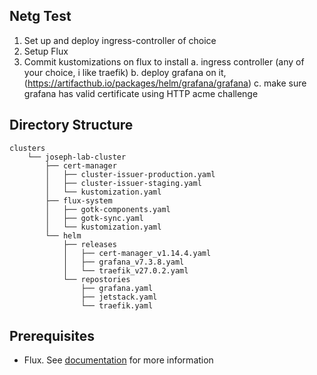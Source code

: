 ## Netg Test
1. Set up and deploy ingress-controller of choice
2. Setup Flux
3. Commit kustomizations on flux to install
    a. ingress controller (any of your choice, i like traefik)
    b. deploy grafana on it, (https://artifacthub.io/packages/helm/grafana/grafana)
    c. make sure grafana has valid certificate using HTTP acme challenge

## Directory Structure
```
clusters
    └── joseph-lab-cluster
        ├── cert-manager
        │   ├── cluster-issuer-production.yaml
        │   ├── cluster-issuer-staging.yaml
        │   └── kustomization.yaml
        ├── flux-system
        │   ├── gotk-components.yaml
        │   ├── gotk-sync.yaml
        │   └── kustomization.yaml
        └── helm
            ├── releases
            │   ├── cert-manager_v1.14.4.yaml
            │   ├── grafana_v7.3.8.yaml
            │   └── traefik_v27.0.2.yaml
            └── repostories
                ├── grafana.yaml
                ├── jetstack.yaml
                └── traefik.yaml
```

## Prerequisites
- Flux. See [documentation](https://fluxcd.io/flux/installation/) for more information

